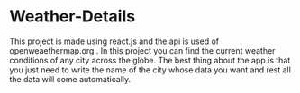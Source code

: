 # Weather-Details
This project is made using react.js and the api is used of openweaethermap.org . In this project you can find the current weather conditions of any city across the globe. The best thing about the app is that you just need to write the name of the city whose data you want and rest all the data will come automatically.
